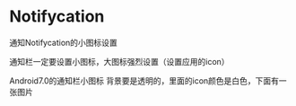 # Notifycation
通知Notifycation的小图标设置

通知栏一定要设置小图标，大图标强烈设置（设置应用的icon）

Android7.0的通知栏小图标
背景要是透明的，里面的icon颜色是白色，下面有一张图片

